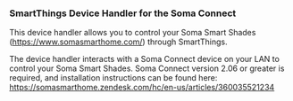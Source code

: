 ### SmartThings Device Handler for the Soma Connect

This device handler allows you to control your Soma Smart Shades (https://www.somasmarthome.com/) through SmartThings. 

The device handler interacts with a Soma Connect device on your LAN to control your Soma Smart Shades. Soma Connect version 2.06 or greater is required, and installation instructions can be found here: https://somasmarthome.zendesk.com/hc/en-us/articles/360035521234

